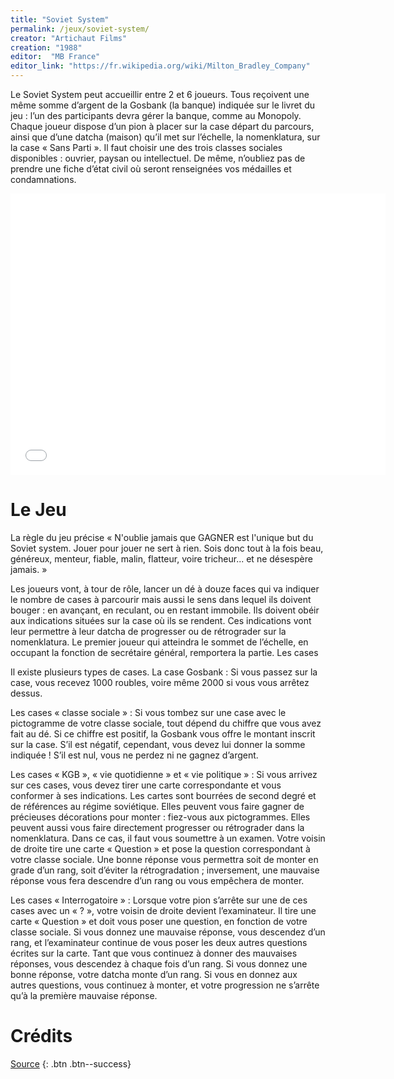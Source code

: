 ```yaml
---
title: "Soviet System"
permalink: /jeux/soviet-system/
creator: "Artichaut Films"
creation: "1988"
editor:  "MB France"
editor_link: "https://fr.wikipedia.org/wiki/Milton_Bradley_Company"
---
```


Le Soviet System peut accueillir entre 2 et 6 joueurs. Tous reçoivent une même somme d’argent de la Gosbank (la banque) indiquée sur le livret du jeu : l’un des participants devra gérer la banque, comme au Monopoly. Chaque joueur dispose d’un pion à placer sur la case départ du parcours, ainsi que d’une datcha (maison) qu’il met sur l’échelle, la nomenklatura, sur la case « Sans Parti ». Il faut choisir une des trois classes sociales disponibles : ouvrier, paysan ou intellectuel. De même, n’oubliez pas de prendre une fiche d’état civil où seront renseignées vos médailles et condamnations.

<iframe marginheight="0" marginwidth="0" scrolling="no" src="//player.ina.fr/embed/PUB3784122137" allow="fullscreen,autoplay" width="600" height="450" frameborder="0"></iframe>

# Le Jeu

La règle du jeu précise « N'oublie jamais que GAGNER est l'unique but du Soviet system. Jouer pour jouer ne sert à rien. Sois donc tout à la fois beau, généreux, menteur, fiable, malin, flatteur, voire tricheur... et ne désespère jamais. » 

Les joueurs vont, à tour de rôle, lancer un dé à douze faces qui va indiquer le nombre de cases à parcourir mais aussi le sens dans lequel ils doivent bouger : en avançant, en reculant, ou en restant immobile. Ils doivent obéir aux indications situées sur la case où ils se rendent. Ces indications vont leur permettre à leur datcha de progresser ou de rétrograder sur la nomenklatura. Le premier joueur qui atteindra le sommet de l’échelle, en occupant la fonction de secrétaire général, remportera la partie.
Les cases

Il existe plusieurs types de cases. La case Gosbank : Si vous passez sur la case, vous recevez 1000 roubles, voire même 2000 si vous vous arrêtez dessus.

Les cases « classe sociale » : Si vous tombez sur une case avec le pictogramme de votre classe sociale, tout dépend du chiffre que vous avez fait au dé. Si ce chiffre est positif, la Gosbank vous offre le montant inscrit sur la case. S’il est négatif, cependant, vous devez lui donner la somme indiquée ! S’il est nul, vous ne perdez ni ne gagnez d’argent.

Les cases « KGB », « vie quotidienne » et « vie politique » : Si vous arrivez sur ces cases, vous devez tirer une carte correspondante et vous conformer à ses indications. Les cartes sont bourrées de second degré et de références au régime soviétique. Elles peuvent vous faire gagner de précieuses décorations pour monter : fiez-vous aux pictogrammes. Elles peuvent aussi vous faire directement progresser ou rétrograder dans la nomenklatura. Dans ce cas, il faut vous soumettre à un examen. Votre voisin de droite tire une carte « Question » et pose la question correspondant à votre classe sociale. Une bonne réponse vous permettra soit de monter en grade d’un rang, soit d’éviter la rétrogradation ; inversement, une mauvaise réponse vous fera descendre d’un rang ou vous empêchera de monter.

Les cases « Interrogatoire » : Lorsque votre pion s’arrête sur une de ces cases avec un « ? », votre voisin de droite devient l’examinateur. Il tire une carte « Question » et doit vous poser une question, en fonction de votre classe sociale. Si vous donnez une mauvaise réponse, vous descendez d’un rang, et l’examinateur continue de vous poser les deux autres questions écrites sur la carte. Tant que vous continuez à donner des mauvaises réponses, vous descendez à chaque fois d’un rang. Si vous donnez une bonne réponse, votre datcha monte d’un rang. Si vous en donnez aux autres questions, vous continuez à monter, et votre progression ne s’arrête qu’à la première mauvaise réponse.

# Crédits

[Source](https://www.trictrac.net/jeu-de-societe/soviet-system)
{: .btn .btn--success} 
